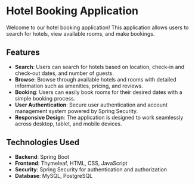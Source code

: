# Hotel Booking Application

Welcome to our hotel booking application! This application allows users to search for hotels, view available rooms, and make bookings.

## Features

- **Search**: Users can search for hotels based on location, check-in and check-out dates, and number of guests.
- **Browse**: Browse through available hotels and rooms with detailed information such as amenities, pricing, and reviews.
- **Booking**: Users can easily book rooms for their desired dates with a simple booking process.
- **User Authentication**: Secure user authentication and account management system powered by Spring Security.
- **Responsive Design**: The application is designed to work seamlessly across desktop, tablet, and mobile devices.

## Technologies Used

- **Backend**: Spring Boot
- **Frontend**: Thymeleaf, HTML, CSS, JavaScript
- **Security**: Spring Security for authentication and authorization
- **Database**: MySQL, PostgreSQL
